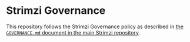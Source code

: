 # Strimzi Governance

This repository follows the Strimzi Governance policy as described in [the `GOVERNANCE.md` document in the main Strimzi repository](https://github.com/strimzi/strimzi-kafka-operator/blob/master/GOVERNANCE.md).
